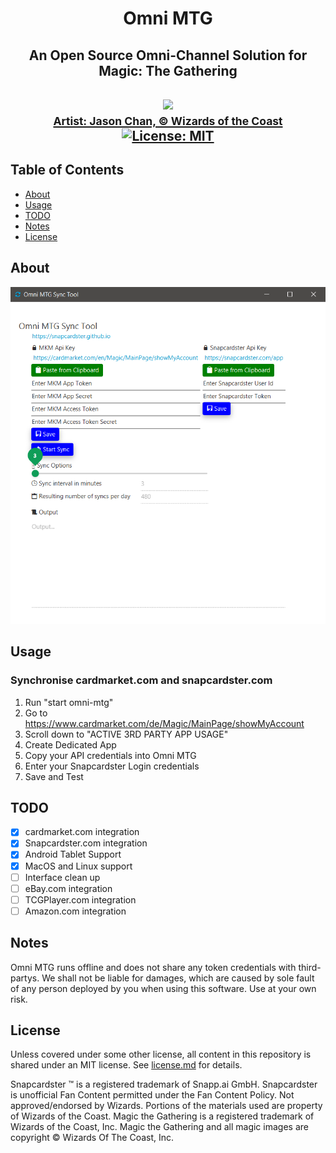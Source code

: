 <p>
    <h1 align="center">
            Omni MTG
    </h1>
    <h2 align="center">
     An Open Source Omni-Channel Solution for Magic: The Gathering
    <h2>
</p>


<p align="center">
    <a href="http://gatherer.wizards.com/Pages/Card/Details.aspx?multiverseid=288937">
        <img src="https://227rsi2stdr53e3wto2skssd7xe-wpengine.netdna-ssl.com/wp-content/uploads/2014/08/ominscience-730x280.png"><br>
      <small>Artist: Jason Chan, © Wizards of the Coast</small>
    </a>
    <br>
    <a href="./license.md">
        <img src="https://img.shields.io/badge/License-MIT-lightgrey.svg" alt="License: MIT">
    </a>
</p>

## Table of Contents

<ul>
  <li><a href="#about">About</a></li>
  <li><a href="#usage">Usage</a></li>
  <li><a href="#notes">TODO</a></li>
  <li><a href="#notes">Notes</a></li>
  <li><a href="#license">License</a></li>
</ul>

## About

![example](screenshot.png "Example")

## Usage


### Synchronise cardmarket.com and snapcardster.com

1. Run "start omni-mtg" 
2. Go to https://www.cardmarket.com/de/Magic/MainPage/showMyAccount
3. Scroll down to "ACTIVE 3RD PARTY APP USAGE"
4. Create Dedicated App
5. Copy your API credentials into Omni MTG
6. Enter your Snapcardster Login credentials
7. Save and Test

## TODO

- [x] cardmarket.com integration
- [x] Snapcardster.com integration
- [x] Android Tablet Support
- [x] MacOS and Linux support
- [ ] Interface clean up
- [ ] eBay.com integration
- [ ] TCGPlayer.com integration
- [ ] Amazon.com integration

## Notes

Omni MTG runs offline and does not share any token credentials with third-partys. We shall not be liable for damages, which are caused by sole fault of any person deployed by you when using this software. Use at your own risk. 

## License

Unless covered under some other license, all content in this repository is shared under an MIT license. See [license.md](./license.md) for details.

Snapcardster ™ is a registered trademark of Snapp.ai GmbH. Snapcardster is unofficial Fan Content permitted under the Fan Content Policy. Not approved/endorsed by Wizards. Portions of the materials used are property of Wizards of the Coast. Magic the Gathering is a registered trademark of Wizards of the Coast, Inc. Magic the Gathering and all magic images are copyright © Wizards Of The Coast, Inc.
